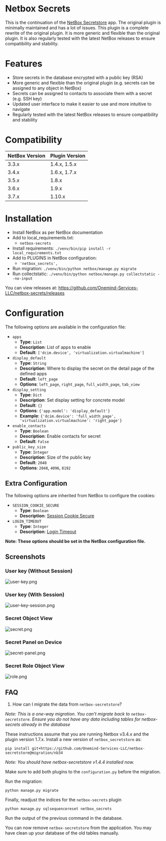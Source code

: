 # Netbox Secrets

This is the continuation of the [NetBox Secretstore](https://github.com/DanSheps/netbox-secretstore) app. The original plugin
is minimally maintained and has a lot of issues. This plugin is a complete rewrite of the original plugin. It is more generic
and flexible than the original plugin. It is also regularly tested with the latest NetBox releases to ensure compatibility
and stability.

# Features

* Store secrets in the database encrypted with a public key (RSA)
* More generic and flexible than the original plugin (e.g. secrets can be assigned to any object in NetBox)
* Secrets can be assigned to contacts to associate them with a secret (e.g. SSH key)
* Updated user interface to make it easier to use and more intuitive to navigate
* Regularly tested with the latest NetBox releases to ensure compatibility and stability

# Compatibility

| NetBox Version | Plugin Version |
|----------------|----------------|
| 3.3.x          | 1.4.x, 1.5.x   |
| 3.4.x          | 1.6.x, 1.7.x   |
| 3.5.x          | 1.8.x          |
| 3.6.x          | 1.9.x          |
| 3.7.x          | 1.10.x         |

# Installation

* Install NetBox as per NetBox documentation
* Add to local_requirements.txt:
  * `netbox-secrets`
* Install requirements: `./venv/bin/pip install -r local_requirements.txt`
* Add to PLUGINS in NetBox configuration:
  * `'netbox_secrets',`
* Run migration: `./venv/bin/python netbox/manage.py migrate`
* Run collectstatic: `./venv/bin/python netbox/manage.py collectstatic --no-input`

You can view releases at: https://github.com/Onemind-Services-LLC/netbox-secrets/releases

# Configuration

The following options are available in the configuration file:

- `apps`
  - __Type__: `List`
  - __Description__: List of apps to enable
  - __Default__: `['dcim.device', 'virtualization.virtualmachine']`
- `display_default`
  - __Type__: `String`
  - __Description__: Where to display the secret on the detail page of the defined apps
  - __Default__: `left_page`
  - __Options__: `left_page`, `right_page`, `full_width_page`, `tab_view`
- `display_setting`
  - __Type__: `Dict`
  - __Description__: Set display setting for concrete model
  - __Default__: `{}`
  - __Options__: `{'app.model': 'display_default'}`
  - __Example__: `{'dcim.device': 'full_width_page', 'virtualization.virtualmachine': 'right_page'}`
- `enable_contacts`
  - __Type__: `Boolean`
  - __Description__: Enable contacts for secret
  - __Default__: `False`
- `public_key_size`
  - __Type__: `Integer`
  - __Description__: Size of the public key
  - __Default__: `2048`
  - __Options__: `2048`, `4096`, `8192`

## Extra Configuration

The following options are inherited from NetBox to configure the cookies:

- `SESSION_COOKIE_SECURE`
  - __Type__: `Boolean`
  - __Description__: [Session Cookie Secure](https://docs.netbox.dev/en/stable/configuration/security/#session_cookie_secure)
- `LOGIN_TIMEOUT`
  - __Type__: `Integer`
  - __Description__: [Login Timeout](https://docs.netbox.dev/en/stable/configuration/security/#login_timeout)

__Note: These options should be set in the NetBox configuration file.__


## Screenshots

### User key (Without Session)

![user-key.png](./assets/user-key.png)

### User key (With Session)

![user-key-session.png](./assets/user-key-session.png)

### Secret Object View

![secret.png](./assets/secret.png)

### Secret Panel on Device

![secret-panel.png](./assets/secret-panel.png)

### Secret Role Object View

![role.png](./assets/role.png)

## FAQ

1. How can I migrate the data from `netbox-secretstore`?

_Note: This is a one-way migration. You can't migrate back to `netbox-secretstore`. Ensure you do not have any data including tables for netbox-secrets already in the database_

These instructions assume that you are running Netbox v3.4.x and the plugin version 1.7.x. Install a new version
of `netbox_secretstore` as:

```shell
pip install git+https://github.com/Onemind-Services-LLC/netbox-secretstore@migration/nb34
```

_Note: You should have netbox-secretstore v1.4.4 installed now._

Make sure to add both plugins to the `configuration.py` before the migration.

Run the migration:

```shell
python manage.py migrate
```

Finally, readjust the indices for the `netbox-secrets` plugin

```shell
python manage.py sqlsequencereset netbox_secrets
```

Run the output of the previous command in the database.

You can now remove `netbox-secretstore` from the application. You may have clean up your database of the old tables manually.
